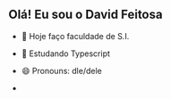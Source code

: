 ## Olá! Eu sou o David Feitosa

- 🔭 Hoje faço faculdade de S.I.
- 🌱 Estudando Typescript
- 😄 Pronouns: dle/dele

- <div>
<a href="https://beacons.ai/davidfeitosa22">
<img heigth="180em" src="https://github-readme-stats-vercel.app/api?username=davidfeitosa22&show_icons=true&theme=dracula&include_all>
<img heigth="180em" src="https://github-readme-stats-vercel.app/api>
